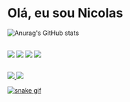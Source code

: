 # Olá, eu sou Nicolas 

![Anurag's GitHub stats](https://github-readme-stats.vercel.app/api?username=Rei-Nicolau-o-Grande&show_icons=true&theme=synthwave)


<div style="display: inline_block">
  <br>  
  <img src="https://img.shields.io/badge/Python-14354C?style=for-the-badge&logo=python&logoColor=white" />
  
  <img src="https://img.shields.io/badge/Java-ED8B00?style=for-the-badge&logo=openjdk&logoColor=white" />
  
  <img  src="https://img.shields.io/badge/TypeScript-007ACC?style=for-the-badge&logo=typescript&logoColor=white" />

  <img src="https://img.shields.io/badge/Angular-DD0031?style=for-the-badge&logo=angular&logoColor=white" />
  


</div>

##

<div>

<a href = "mailto:nicolasmeireles1004@gmail.com"><img src="https://img.shields.io/badge/Gmail-D14836?style=for-the-badge&logo=gmail&logoColor=white" />
<a href="https://www.linkedin.com/in/rei-nicolau-de-rivia/" target="_blank"><img src="https://img.shields.io/badge/LinkedIn-0077B5?style=for-the-badge&logo=linkedin&logoColor=white"/>


![snake gif](https://github.com/Rei-Nicolau-o-Grande/Rei-Nicolau-o-Grande/blob/output/github-contribution-grid-snake.svg)
</div>
